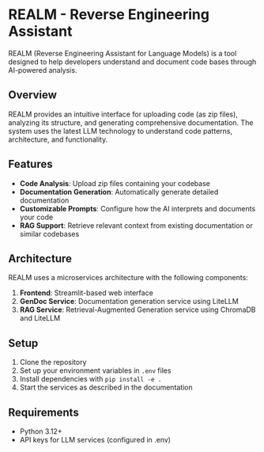# REALM - Reverse Engineering Assistant

REALM (Reverse Engineering Assistant for Language Models) is a tool designed to help developers understand and document code bases through AI-powered analysis.

## Overview

REALM provides an intuitive interface for uploading code (as zip files), analyzing its structure, and generating comprehensive documentation. The system uses the latest LLM technology to understand code patterns, architecture, and functionality.

## Features

- **Code Analysis**: Upload zip files containing your codebase 
- **Documentation Generation**: Automatically generate detailed documentation
- **Customizable Prompts**: Configure how the AI interprets and documents your code
- **RAG Support**: Retrieve relevant context from existing documentation or similar codebases

## Architecture

REALM uses a microservices architecture with the following components:

1. **Frontend**: Streamlit-based web interface
2. **GenDoc Service**: Documentation generation service using LiteLLM
3. **RAG Service**: Retrieval-Augmented Generation service using ChromaDB and LiteLLM

## Setup

1. Clone the repository
2. Set up your environment variables in `.env` files 
3. Install dependencies with `pip install -e .`
4. Start the services as described in the documentation

## Requirements

- Python 3.12+
- API keys for LLM services (configured in .env)
